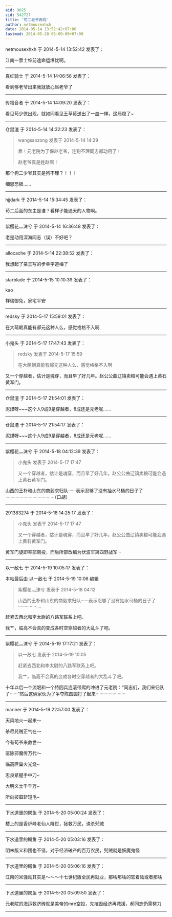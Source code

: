 ```yaml
---
aid: 9025
zid: 542727
title: '苟二老爷再现'
author: netmousexhxh
date: 2014-05-14 13:52:42+07:00
lastmod: 2014-05-20 05:09:00+07:00
---
```


netmousexhxh 于 2014-5-14 13:52:42 发表了：

江南一票士绅前途命运堪忧啊。

---------

真红骑士 于 2014-5-14 14:06:58 发表了：

看到够老爷出来我就放心赵老爷了

---------

传福音者 于 2014-5-14 14:09:20 发表了：

看见苟少侠出现，就如同看见王草莓送出了一血一样，这局稳了~

---------

仓鼠渣 于 2014-5-14 14:32:23 发表了：

> wangsaozong 发表于 2014-5-14 14:29
> 
> 靠！元老院为了保赵老爷，连狗不理同志都动用了！
> 
> 赵老爷真是姓赵啊！



那个狗二少爷其实是狗不理？！！！

细思恐极……

---------

hjjdark 于 2014-5-14 15:34:45 发表了：

苟二后面的东主是谁？看样子能通天的人物啊。

---------

紫樱花灬沫兮 于 2014-5-14 16:36:48 发表了：

老是动用深海同志（误）不好吧？

---------

allocache 于 2014-5-14 22:38:52 发表了：

我想起了亲王写的步幸字道梅了

---------

starblade 于 2014-5-15 10:10:39 发表了：

kao

祥瑞御免，家宅平安

---------

redsky 于 2014-5-17 15:59:01 发表了：

在大萌朝真能有郝元这种人么，感觉格格不入啊

---------

小鬼头 于 2014-5-17 17:47:43 发表了：

> redsky 发表于 2014-5-17 15:59
> 
> 在大萌朝真能有郝元这种人么，感觉格格不入啊



又一个穿越者，估计是魂穿，而且早了好几年。赵公公曲辽镇卖粮可能会遇上黄石黄军门。

---------

仓鼠渣 于 2014-5-17 21:54:01 发表了：

泥煤呀~~~这个人9成9是穿越者，8成还是元老呢……

---------

仓鼠渣 于 2014-5-17 21:54:17 发表了：

泥煤呀~~~这个人9成9是穿越者，8成还是元老呢……

---------

紫樱花灬沫兮 于 2014-5-18 04:12:39 发表了：

> 小鬼头 发表于 2014-5-17 17:47
> 
> 又一个穿越者，估计是魂穿，而且早了好几年。赵公公曲辽镇卖粮可能会遇上黄石黄军门。



山西的王朴和山东的商毅求归队······表示忍够了没有抽水马桶的日子了······································（口胡）

---------

291383274 于 2014-5-18 14:25:17 发表了：

> 小鬼头 发表于 2014-5-17 17:47
> 
> 又一个穿越者，估计是魂穿，而且早了好几年。赵公公曲辽镇卖粮可能会遇上黄石黄军门。



黄军门旋即率部南投，而后所部改编为伏波军第四野战军···

---------

以一敌七 于 2014-5-19 10:05:17 发表了：

本帖最后由 以一敌七 于 2014-5-19 10:06 编辑 


> 
> 紫樱花灬沫兮 发表于 2014-5-18 04:12
> 
> 山西的王朴和山东的商毅求归队······表示忍够了没有抽水马桶的日子了·············· ...



赶紧去西北和李太尉的八路军联系上吧。

我艹，临高不会真的变成各时空穿越者的大乱斗了吧。

---------

紫樱花灬沫兮 于 2014-5-19 17:17:21 发表了：

> 以一敌七 发表于 2014-5-19 10:05
> 
> 赶紧去西北和李太尉的八路军联系上吧。
> 
> 我艹，临高不会真的变成各时空穿越者的大乱斗了吧。



十年以后一个流氓和一个特囧兵连滚带爬的冲进了元老院：“同志们，我们来归队了······”然后这俩家伙为了争夺陈圆圆打了起来·······················

---------

mariner 于 2014-5-19 22:57:00 发表了：

天风地火一起来～ 

杀尽髡贼正气在～ 

今有苟爷来救世～ 

驱除邪魔传万代～

临高匪巢火光烧~

忠良紧握手中刀~

大明义士千千万~

所向披靡斩短毛~

---------

下水道里的鳄鱼 于 2014-5-20 05:00:24 发表了：

楼上的是香炉峰老仙人降世，拯救万民，诛杀髠贼

---------

下水道里的鳄鱼 于 2014-5-20 05:03:16 发表了：

明末版义和团也不错，对于经济破产的百万农民，髠贼就是妖魔鬼怪

---------

下水道里的鳄鱼 于 2014-5-20 05:06:16 发表了：

江南的米骚动其实是～～～十七世纪版全民再就业，那啥那啥的软着陆或者那啥

---------

下水道里的鳄鱼 于 2014-5-20 05:09:50 发表了：

元老院的海运救济砖就是美帝的mre空投，先摧毁经济再救援，郝同志仍需努力

---------

